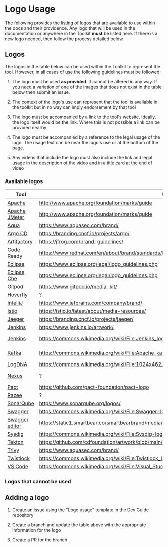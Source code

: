 # Logo Usage

The following provides the listing of logos that are available to use within the docs and their
providence. Any logo that will be used in the documentation or anywhere in the Toolkit **must** be listed
here. If there is a new logo needed, then follow the process detailed below.

## Logos

The logos in the table below can be used within the Toolkit to represent the tool. However, in all cases of use the following guidelines must be followed:

1. The logo must be used **as provided**. It cannot be altered in any way. If you need a variation of one of the images that does not exist in the table below then submit an issue.

2. The context of the logo's use can represent that the tool is available in the toolkit but in no way can imply endorsement by that tool

3. The logo must be accompanied by a link to the tool's website. Ideally, the logo itself would be the link. Where this is not possible a link can be provided nearby

4. The logo must be accompanied by a reference to the legal usage of the logo. The usage text can be near the logo's use or at the bottom of the page.

5. Any videos that include the logo must also include the link and legal usage in the description of the video and in a title card at the end of video

### Available logos

| Tool                               | Usage                                                                           | Source                                                                                      |
|------------------------------------|---------------------------------------------------------------------------------|---------------------------------------------------------------------------------------------|
| [Apache](./apache)                 | http://www.apache.org/foundation/marks/guide                                    | http://www.apache.org/foundation/press/kit/feather.png                                      |
| [Apache JMeter](./apache-jmeter)   | http://www.apache.org/foundation/marks/guide                                    | https://jmeter.apache.org/images/logo.svg                                                   |
| [Aqua](./aqua)                     | https://www.aquasec.com/brand/                                                  | https://f.hubspotusercontent40.net/hubfs/1665891/2020_Aqua_Logo_Assets_DIGITAL.zip          |
| [Argo CD](./argocd)                | https://branding.cncf.io/projects/argo/                                         | https://branding.cncf.io/img/projects/argo/icon/color/argo-icon-color.png                   |
| [Artifactory](./artifactory)       | https://jfrog.com/brand-guidelines/                                             | https://drive.google.com/open?id=13n59MuOz84GPH1geugCa7xiQVybdvvFs                          |
| Code Ready                         | https://www.redhat.com/en/about/brand/standards/logo                            |  |
| [Eclipse](./eclipse)               | https://www.eclipse.org/legal/logo_guidelines.php                               | https://www.eclipse.org/artwork/images/v2/logo-800x188.png                                  |
| [Eclipse Che](./eclipse-che)       | https://www.eclipse.org/legal/logo_guidelines.php                               | https://raw.githubusercontent.com/eclipse/che/assets/eclipseche.png                         |
| Gitpod                             | https://www.gitpod.io/media-kit/                                                | https://www.gitpod.io/media-kit/                                                            |
| [Hoverfly](./hoverfly)             | ?                                                                               | https://github.com/SpectoLabs/hoverfly/blob/master/hoverfly_logo.png                        |
| [IntelliJ](./intellij)             | https://www.jetbrains.com/company/brand/                                        | https://www.jetbrains.com/company/brand/logos/                                              |
| [Istio](./istio)                   | https://istio.io/latest/about/media-resources/                                  | https://istio.io/latest/img/istio-whitelogo-bluebackground-framed.svg                       |
| [Jaeger](./jaeger)                 | https://branding.cncf.io/projects/jaeger/                                       | https://branding.cncf.io/img/projects/jaeger/icon/color/jaeger-icon-color.png               |
| [Jenkins](./jenkins)               | https://www.jenkins.io/artwork/                                                 | https://www.jenkins.io/images/logos/jenkins/jenkins.png                                     |
| [Jenkins](./jenkins)               | https://commons.wikimedia.org/wiki/File:Jenkins_logo_with_title.svg             | https://upload.wikimedia.org/wikipedia/commons/thumb/e/e3/Jenkins_logo_with_title.svg/1598px-Jenkins_logo_with_title.svg.png |
| [Kafka](./kafka)                   | https://commons.wikimedia.org/wiki/File:Apache_kafka.svg                        | https://upload.wikimedia.org/wikipedia/commons/thumb/0/05/Apache_kafka.svg/308px-Apache_kafka.svg.png |
| [LogDNA](./logdna)                 | https://commons.wikimedia.org/wiki/File:1024x462_logdna_logo_2.0-fullcolour.png | https://upload.wikimedia.org/wikipedia/commons/6/67/1024x462_logdna_logo_2.0-fullcolour.png |
| [Nexus](./nexus)                   | ?                                                                               | https://www.sonatype.com/hs-fs/hubfs/2019%20Product%20logo/Repo/NexusRepo_Icon@3x.png?width=300&name=NexusRepo_Icon@3x.png |
| [Pact](./pact)                     | https://github.com/pact-foundation/pact-logo                                    | https://github.com/pact-foundation/pact-logo/blob/master/media/link-black.png?raw=true      |
| [Razee](./razee)                   | ?                                                                               | https://raw.githubusercontent.com/razee-io/Razee/master/images/razee_icon.png               |
| [SonarQube](./sonarqube)           | https://www.sonarqube.org/logos/                                                | https://www.sonarqube.org/logos/download/SonarQube.zip                                      |
| [Swagger](./swagger)               | https://commons.wikimedia.org/wiki/File:Swagger-logo.png                        | https://upload.wikimedia.org/wikipedia/commons/a/ab/Swagger-logo.png                        |
| [Swagger editor](./swagger-editor) | https://static1.smartbear.co/smartbearbrand/media/images/media%20kit/smartbear_logoguidelines_2018.pdf | https://github.com/swagger-api/swagger.io/blob/wordpress/images/assets/SWE-logo-clr.png |
| [Sysdig](./sysdig)                 | https://commons.wikimedia.org/wiki/File:Sysdig-logo.svg                         | https://upload.wikimedia.org/wikipedia/commons/8/8f/Sysdig-logo.svg                         |
| [Tekton](./tekton)                 | https://github.com/cdfoundation/artwork/blob/main/tekton/usage_guidelines.md    | https://github.com/cdfoundation/artwork/tree/master/tekton                                  |
| [Trivy](./trivy)                   | https://www.aquasec.com/brand/                                                  | https://cdn2.hubspot.net/hubfs/1665891/Brand/Aqua%20Open%20Source%20Software%20Logos.zip    |
| [Twistlock](./twistlock)           | https://commons.wikimedia.org/wiki/File:Twistlock_Logo.png                      | https://upload.wikimedia.org/wikipedia/commons/8/89/Twistlock_Logo.png                      |
| [VS Code](./vscode)                | https://commons.wikimedia.org/wiki/File:Visual_Studio_Code_1.35_icon.svg        | https://upload.wikimedia.org/wikipedia/commons/9/9a/Visual_Studio_Code_1.35_icon.svg        |

### Logos that cannot be used

## Adding a logo

1. Create an issue using the "Logo usage" template in the Dev Guide repository

2. Create a branch and update the table above with the appropriate information for the logo

3. Create a PR for the branch

